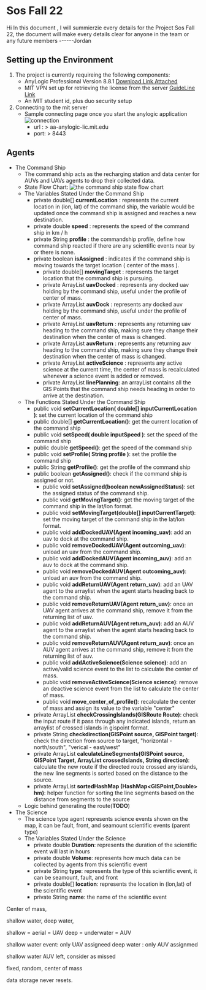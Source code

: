 # Sos Fall 22

Hi In this document , I will summierzie every details for the Project Sos Fall 22, the document will make every details clear for anyone in the team or any future members
------Jordan 


## Setting up the Environment

1. The project is currently requireing the following components: 
	*  AnyLogic Professional Version 8.8.1 [Download Link Attached](https://www.anylogic.com/downloads/)
	* MIT VPN set up for retrieving the license from the server [GuideLine Link](https://ist.mit.edu/prisma/globalprotect)
	* An MIT student id, plus duo security setup
2. Connecting to the mit server
	* Sample connecting page once you start the anylogic application
	![connection](https://user-images.githubusercontent.com/112024195/224403687-c17208f0-191e-46bd-ab34-9e7f7bb3b926.png)
		* url : > aa-anylogic-lic.mit.edu
		* port: > 8443


## Agents
*  The Command Ship
	* The command ship acts as the recharging station and data center for AUVs and UAVs agents to drop their collected data.
	*  State Flow Chart:
	![the command ship state flow chart](https://user-images.githubusercontent.com/112024195/224406542-93bacc56-f6cc-4e04-a570-e6ae914bbd15.JPG)
	* The Variables Stated Under the Command Ship
		* private double[] **currentLocation** : represents the current location in (lon, lat) of the command ship, the variable would be updated once the command ship is assigned and reaches a new destination.
		* private double **speed** : represents the speed of the command ship in km / h
		* private String **profile** : the commandship profile, define how command ship reacted if there are any scientific events near by or there is none.
  		* private boolean **isAssigned** : indicates if the command ship is moving towards the target location ( center of the mass ).
    		* private double[] **movingTarget** : represents the target location that the command ship is pursuing.
      		* private ArrayList<Agent> **uavDocked** : represents any docked uav holding by the command ship, useful under the profile of center of mass.
        	* private ArrayList<Agent> **auvDock** : represents any docked auv holding by the command ship, useful under the profile of center of mass.
         	* private ArrayList<Agent> **uavReturn** : represents any returning uav heading to the command ship, making sure they change their destination when the center of mass is changed.
          	* private ArrayList<Agent> **auvReturn** : represents any returning auv heading to the command ship, making sure they change their destination when the center of mass is changed.
          	* private ArrayList<Science> **activeScience** : represents any active science at the current time, the center of mass is recalculated whenever a science event is added or removed.
          	* private ArrayList<GISPoitn> **linePlanning**: an arrayList contains all the GIS Points that the command ship needs heading in order to arrive at the destination.
	* The Functions Stated Under the Command Ship
		* public void **setCurrentLocation( double[] inputCurrentLocation )**: set the current location of the command ship
		* public double[] **getCurrentLocation()**: get the current location of the command ship
		* public void **setSpeed( double inputSpeed )**: set the speed of the command ship
		* public double **getSpeed()**: get the speed of the command ship
		* public void **setProfile( String profile )**: set the profile the command ship
		* public String **getProfile()**: get the profile of the command ship
  		* public boolean **getAssigned()**: check if the command ship is assigned or not.
    		* public void **setAssigned(boolean newAssignedStatus)**: set the assigned status of the command ship.
      		* public void **getMovingTarget()**: get the moving target of the command ship in the lat/lon format.
        	* public void **setMovingTarget(double[] inputCurrentTarget)**: set the moving target of the command ship in the lat/lon format.
         	* public void **addDockedUAV(Agent incoming_uav)**: add an uav to dock at the command ship.
          	* public void **removeDockedUAV(Agent outcoming_uav)**: unload an uav from the command ship.
          	* public void **addDockedAUV(Agent incoming_auv)**: add an auv to dock at the command ship.
          	* public void **removeDockedAUV(Agent outcoming_auv)**: unload an auv from the command ship.
          	* public void **addReturnUAV(Agent return_uav)**: add an UAV agent to the arraylist when the agent starts heading back to the command ship.
          	* public void **removeReturnUAV(Agent return_uav)**: once an UAV agent arrives at the command ship, remove it from the returning list of uav.
          	* public void **addReturnAUV(Agent return_auv)**: add an AUV agent to the arraylist when the agent starts heading back to the command ship.
          	* public void **removeReturnAUV(Agent return_auv)**: once an AUV agent arrives at the command ship, remove it from the returning list of auv.
          	* public void **addActiveScience(Science science)**: add an active/valid science event to the list to calculate the center of mass.
          	* public void **removeActiveScience(Science science)**: remove an deactive science event from the list to calculate the center of mass.
          	* public void **move_center_of_profile()**: recalculate the center of mass and assign its value to the variable "center"
		* private ArrayList<GISPoint> **checkCrossingIslands(GISRoute Route)**: check the input route if it pass through any indicated islands, return an arraylist of crossed islands in gispoint format.
		* private String **checkdirection(GISPoint source, GISPoint target)**: check the direction from source to target, "horizontal - north/south", "verical - east/west"
		* private ArrayList<GISPoint> **calculateLineSegments(GISPoint source, GISPoint Target, ArrayList<GISPoint> crossedIslands, String direction)**: calculate the new route if the directed route crossed any islands, the new line segments is sorted based on the distance to the source.
		* private ArrayList<GISPoint> **sortedHashMap (HashMap<GISPoint,Double> hm)**: helper function for sorting the line segments based on the distance from segments to the source
	* Logic behind generating the route(**TODO**)
* The Science
	* The science type agent represents science events shown on the map, it can be fault, front, and seamount scientific events (parent type)
	* The Variables Stated Under the Science
		* private double **Duration**: represents the duration of the scientific event will last in hours
		* private double **Volume**: represents how much data can be collected by agents from this scientific event
		* private String **type**: represents the type of this scientific event, it can be seamount, fault, and front
		* private double[] **location**: represents the location in (lon,lat) of the scientific event
		* private String **name**: the name of the scientific event


Center of mass, 

shallow water, deep water, 

shallow = aerial = UAV
deep = underwater = AUV

shallow water event: only UAV assigneed
deep water : only AUV assignmed 

shallow water AUV left, consider as missed 

fixed, random, center of mass

data storage never resets. 
